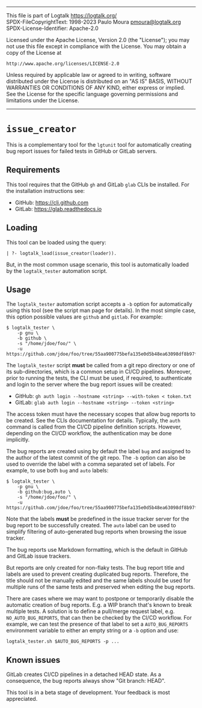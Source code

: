 ________________________________________________________________________

This file is part of Logtalk <https://logtalk.org/>  
SPDX-FileCopyrightText: 1998-2023 Paulo Moura <pmoura@logtalk.org>  
SPDX-License-Identifier: Apache-2.0

Licensed under the Apache License, Version 2.0 (the "License");
you may not use this file except in compliance with the License.
You may obtain a copy of the License at

    http://www.apache.org/licenses/LICENSE-2.0

Unless required by applicable law or agreed to in writing, software
distributed under the License is distributed on an "AS IS" BASIS,
WITHOUT WARRANTIES OR CONDITIONS OF ANY KIND, either express or implied.
See the License for the specific language governing permissions and
limitations under the License.
________________________________________________________________________


`issue_creator`
===============

This is a complementary tool for the `lgtunit` tool for automatically
creating bug report issues for failed tests in GitHub or GitLab servers.


Requirements
------------

This tool requires that the GitHub `gh` and GitLab `glab` CLIs be installed.
For the installation instructions see:

- GitHub: https://cli.github.com
- GitLab: https://glab.readthedocs.io


Loading
-------

This tool can be loaded using the query:

	| ?- logtalk_load(issue_creator(loader)).

But, in the most common usage scenario, this tool is automatically loaded by
the `logtalk_tester` automation script.


Usage
-----

The `logtalk_tester` automation script accepts a `-b` option for automatically
using this tool (see the script man page for details). In the most simple case,
this option possible values are `github` and `gitlab`. For example:

	$ logtalk_tester \
		-p gnu \
		-b github \
		-s "/home/jdoe/foo/" \
		-u https://github.com/jdoe/foo/tree/55aa900775befa135e0d5b48ea63098df8b97f5c/

The `logtalk_tester` script **must** be called from a git repo directory or one
of its sub-directories, which is a common setup in CI/CD pipelines. Moreover,
prior to running the tests, the CLI must be used, if required, to authenticate
and login to the server where the bug report issues will be created:

- GitHub: `gh auth login --hostname <string> --with-token < token.txt`
- GitLab: `glab auth login --hostname <string> --token <string>`

The access token must have the necessary scopes that allow bug reports to be
created. See the CLIs documentation for details. Typically, the `auth` command
is called from the CI/CD pipeline definition scripts. However, depending on the
CI/CD workflow, the authentication may be done implicitly.

The bug reports are created using by default the label `bug` and assigned to
the author of the latest commit of the git repo. The `-b` option can also be
used to override the label with a comma separated set of labels. For example,
to use both `bug` and `auto` labels:

	$ logtalk_tester \
		-p gnu \
		-b github:bug,auto \
		-s "/home/jdoe/foo/" \
		-u https://github.com/jdoe/foo/tree/55aa900775befa135e0d5b48ea63098df8b97f5c/

Note that the labels **must** be predefined in the issue tracker server for
the bug report to be successfully created. The `auto` label can be used to
simplify filtering of auto-generated bug reports when browsing the issue
tracker.

The bug reports use Markdown formatting, which is the default in GitHub and
GitLab issue trackers.

But reports are only created for non-flaky tests. The bug report title and
labels are used to prevent creating duplicated bug reports. Therefore, the
title should not be manually edited and the same labels should be used for
multiple runs of the same tests and preserved when editing the bug reports.

There are cases where we may want to postpone or temporarily disable the
automatic creation of bug reports. E.g. a WIP branch that's known to break
multiple tests. A solution is to define a pull/merge request label, e.g.
`NO_AUTO_BUG_REPORTS`, that can then be checked by the CI/CD workflow. For
example, we can test the presence of that label to set a `AUTO_BUG_REPORTS`
environment variable to either an empty string or a `-b` option and use:

	logtalk_tester.sh $AUTO_BUG_REPORTS -p ...


Known issues
------------

GitLab creates CI/CD pipelines in a detached HEAD state. As a consequence,
the bug reports always show "Git branch: HEAD".

This tool is in a beta stage of development. Your feedback is most appreciated.
